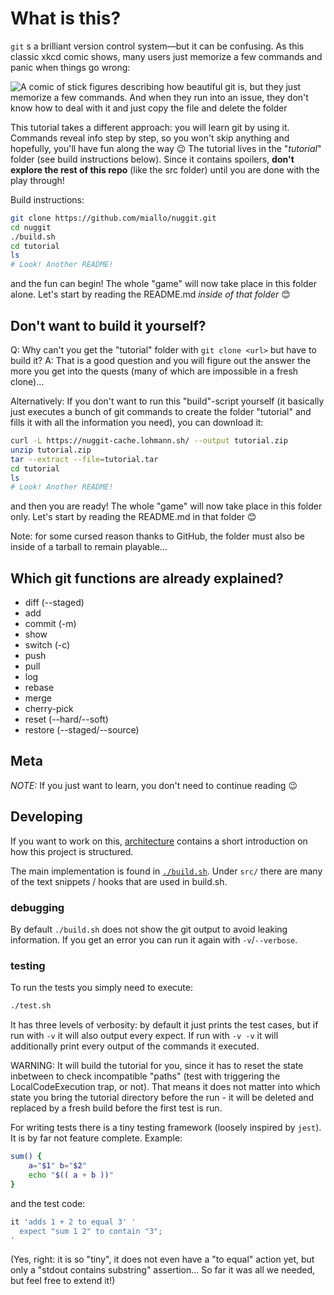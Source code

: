 # What is this?

`git` s a brilliant version control system—but it can be confusing. As this classic xkcd comic shows, many users just memorize a few commands and panic when things go wrong:

![A comic of stick figures describing how beautiful git is, but they just memorize a few commands. And when they run into an issue, they don't know how to deal with it and just copy the file and delete the folder](https://imgs.xkcd.com/comics/git.png "If that doesn't fix it, git.txt contains the phone number of a friend of mine who understands git. Just wait through a few minutes of 'It's really pretty simple, just think of branches as...' and eventually you'll learn the commands that will fix everything.")

This tutorial takes a different approach: you will learn git by using it. Commands reveal info step by step, so you won't skip anything and hopefully, you'll have fun along the way 😉
The tutorial lives in the "*tutorial*" folder (see build instructions below). Since it contains spoilers, **don't explore the rest of this repo** (like the src folder) until you are done with the play through!

Build instructions:
```sh
git clone https://github.com/miallo/nuggit.git
cd nuggit
./build.sh
cd tutorial
ls
# Look! Another README!
```
and the fun can begin! The whole "game" will now take place in this folder alone. Let's start by reading the README.md *inside of that folder* 😊

## Don't want to build it yourself?

Q: Why can't you get the "tutorial" folder with `git clone <url>` but have to build it?
A: That is a good question and you will figure out the answer the more you get into the quests (many of which are impossible in a fresh clone)…

Alternatively: If you don't want to run this "build"-script yourself (it basically just executes a bunch of git commands to create the folder "tutorial" and fills it with all the information you need), you can download it:
```sh
curl -L https://nuggit-cache.lohmann.sh/ --output tutorial.zip
unzip tutorial.zip
tar --extract --file=tutorial.tar
cd tutorial
ls
# Look! Another README!
```
and then you are ready! The whole "game" will now take place in this folder only. Let's start by reading the README.md in that folder 😊

Note: for some cursed reason thanks to GitHub, the folder must also be inside of a tarball to remain playable…

## Which git functions are already explained?

- diff (--staged)
- add
- commit (-m)
- show
- switch (-c)
- push
- pull
- log
- rebase
- merge
- cherry-pick
- reset (--hard/--soft)
- restore (--staged/--source)

## Meta

*NOTE:* If you just want to learn, you don't need to continue reading 😉

## Developing

If you want to work on this, [architecture](./architecture.md) contains a short introduction on how this project is structured.

The main implementation is found in [`./build.sh`](./build.sh). Under `src/` there are many of the text snippets / hooks that are used in build.sh.

### debugging

By default `./build.sh` does not show the git output to avoid leaking information. If you get an error you can run it again with `-v`/`--verbose`.

### testing

To run the tests you simply need to execute:
```sh
./test.sh
```
It has three levels of verbosity: by default it just prints the test cases, but if run with `-v` it will also output every expect. If run with `-v -v` it will additionally print every output of the commands it executed.

WARNING: It will build the tutorial for you, since it has to reset the state inbetween to check incompatible "paths" (test with triggering the LocalCodeExecution trap, or not). That means it does not matter into which state you bring the tutorial directory before the run - it will be deleted and replaced by a fresh build before the first test is run.

For writing tests there is a tiny testing framework (loosely inspired by `jest`). It is by far not feature complete. Example:
```sh
sum() {
    a="$1" b="$2"
    echo "$(( a + b ))"
}
```
and the test code:
```sh
it 'adds 1 + 2 to equal 3' '
  expect "sum 1 2" to contain "3";
'
```
(Yes, right: it is so "tiny", it does not even have a "to equal" action yet, but only a "stdout contains substring" assertion... So far it was all we needed, but feel free to extend it!)
